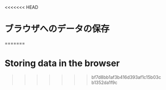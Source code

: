 
<<<<<<< HEAD
# ブラウザへのデータの保存
=======
# Storing data in the browser
>>>>>>> bf7d8bb1af3b416d393af1c15b03cb1352da1f9c
